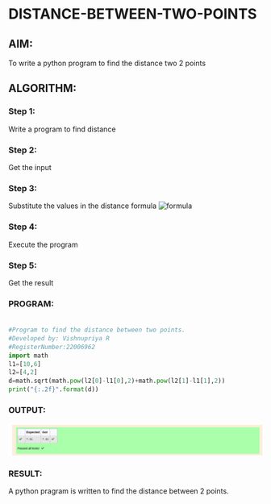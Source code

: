 # DISTANCE-BETWEEN-TWO-POINTS

## AIM:
To write a python program to find the distance two 2 points
## ALGORITHM:
### Step 1: 
Write a program to find distance
### Step 2: 
Get the input
### Step 3: 
Substitute the values in the distance formula  ![formula](/formula.jpg)
### Step 4: 
Execute the program
### Step 5: 
Get the result
### PROGRAM:
  ```python

#Program to find the distance between two points.
#Developed by: Vishnupriya R
#RegisterNumber:22006962
import math
l1=[10,6]
l2=[4,2]
d=math.sqrt(math.pow(l2[0]-l1[0],2)+math.pow(l2[1]-l1[1],2))
print("{:.2f}".format(d))
```

### OUTPUT:
![](distance.png)

### RESULT:
A python pragram is written to find the distance between 2 points.
